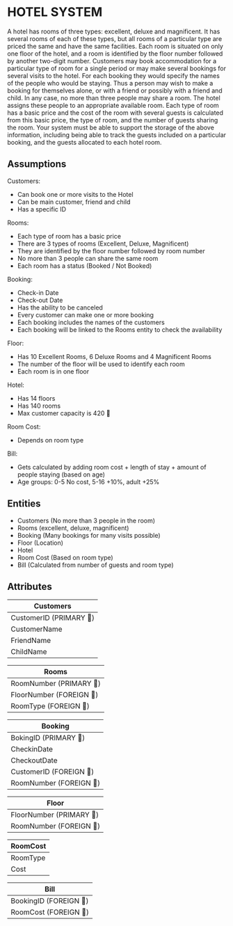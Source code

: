 # HOTEL SYSTEM
A hotel has rooms of three types: excellent, deluxe and magnificent. It has several rooms of each of these types, but all rooms of a particular type are priced the same and have the same facilities. Each room is situated on only one floor of the hotel, and a room is identified by the floor number followed by another two-digit number. Customers may book accommodation for a particular type of room for a single period or may make several bookings for several visits to the hotel. For each booking they would specify the names of the people who would be staying. Thus a person may wish to make a booking for themselves alone, or with a friend or possibly with a friend and child. In any case, no more than three people may share a room. The hotel assigns these people to an appropriate available room. Each type of room has a basic price and the cost of the room with several guests is calculated from this basic price, the type of room, and the number of guests sharing the room. Your system must be able to support the storage of the above information, including being able to track the guests included on a particular booking, and the guests allocated to each hotel room.

## Assumptions 
Customers: 
  - Can book one or more visits to the Hotel
  - Can be main customer, friend and child
  - Has a specific ID

Rooms:
  - Each type of room has a basic price
  - There are 3 types of rooms (Excellent, Deluxe, Magnificent)
  - They are identified by the floor number followed by room number
  - No more than 3 people can share the same room
  - Each room has a status (Booked / Not Booked)

Booking:
  - Check-in Date
  - Check-out Date
  - Has the ability to be canceled
  - Every customer can make one or more booking
  - Each booking includes the names of the customers
  - Each booking will be linked to the Rooms entity to check the availability

Floor:
  - Has 10 Excellent Rooms, 6 Deluxe Rooms and 4 Magnificent Rooms
  - The number of the floor will be used to identify each room
  - Each room is in one floor

Hotel:
  - Has 14 floors
  - Has 140 rooms
  - Max customer capacity is 420 :maple_leaf: 

Room Cost:
  - Depends on room type

Bill:
  - Gets calculated by adding room cost + length of stay + amount of people staying (based on age)
  - Age groups: 0-5 No cost, 5-16 +10%, adult +25%

## Entities 

- Customers (No more than 3 people in the room)
- Rooms (excellent, deluxe, magnificent)
- Booking (Many bookings for many visits possible)
- Floor (Location)
- Hotel 
- Room Cost (Based on room type)
- Bill (Calculated from number of guests and room type) 

## Attributes

| Customers                 |
| --------------------------|
| CustomerID (PRIMARY :key:)|
| CustomerName              |
| FriendName                |
| ChildName                 |


|Rooms                      |
|---------------------------|
|RoomNumber (PRIMARY :key:) |
|FloorNumber (FOREIGN :key:)|
|RoomType (FOREIGN :key:)   |


|Booking                   |
|--------------------------|
|BokingID (PRIMARY :key:)  |
|CheckinDate               |
|CheckoutDate              |
|CustomerID (FOREIGN :key:)|
|RoomNumber (FOREIGN :key:)|


|Floor                      |
|---------------------------|
|FloorNumber (PRIMARY :key:)|
|RoomNumber (FOREIGN :key:) |


|RoomCost   |
|---------- |
|RoomType   |
|Cost       |



|Bill                     |
|-------------------------|
|BookingID (FOREIGN :key:)|
|RoomCost (FOREIGN :key:) |